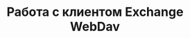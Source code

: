 ---
title: Работа с клиентом Exchange WebDav
type: docs
weight: 90
url: /net/working-with-exchange-webdav-client/
---